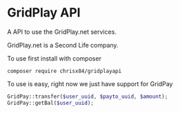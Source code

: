 # GridPlay API

A API to use the GridPlay.net services.

GridPlay.net is a Second Life company.

To use first install with composer
```
composer require chrisx84/gridplayapi
```

To use is easy, right now we just have support for GridPay

```php
GridPay::transfer($user_uuid, $payto_uuid, $amount);
GridPay::getBal($user_uuid);
```
